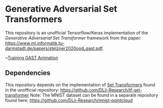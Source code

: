 # Generative Adversarial Set Transformers

This repository is an unofficial Tensorflow/Keras implementation of the *Generative Adversarial Set Transformer* framework from the paper: https://www.ml.informatik.tu-darmstadt.de/papers/stelzner2020ood_gast.pdf.

~[Training GAST Animation](./images/training.gif)

## Dependencies

This repository depends on the implementation of [Set Transformers](https://arxiv.org/abs/1810.00825) found in the unofficial repository: https://github.com/DLii-Research/tf-set-transformer
Note: The MNIST dataset can be found in a separate repository found here: https://github.com/DLii-Research/mnist-pointcloud